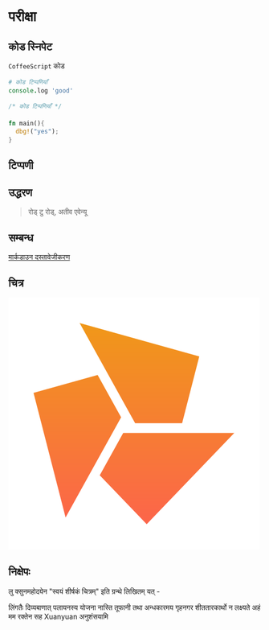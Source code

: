 [Markdown वैश्विक टिप्पणियाँ]:#

# परीक्षा

## कोड स्निपेट

`CoffeeScript` कोड

```coffee
# कोड टिप्पणियाँ
console.log 'good'


```

```rust
/* कोड टिप्पणियाँ */

fn main(){
  dbg!("yes");
}
```

## टिप्पणी

<!-- HTML 注释 --> 

<!-- 多行注释 --> 

## उद्धरण

> रोड् टु रोड्, अतीव एवेन्यू

## सम्बन्ध

[मार्कडाउन दस्तावेजीकरण](https://github.com/xxai-art/xxai-art-md)

## चित्र

![xxAI.कला ब्राण्ड पहचान](https://raw.githubusercontent.com/xxai-art/web/main/file/svg/logo.svg)

## निक्षेपः

लु क्सुनमहोदयेन "स्वयं शीर्षकं चित्रम्" इति ग्रन्थे लिखितम् यत् -

  लिंगतैः दिव्यबाणात् पलायनस्य योजना नास्ति
  तूफानी तथा अन्धकारमय गृहनगर
  शीततारकार्थो न लक्ष्यते
  अहं मम रक्तेन सह Xuanyuan अनुशंसयामि


